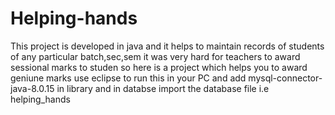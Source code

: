 # Helping-hands
This project is developed in java and it helps to maintain records of students of any particular batch,sec,sem
it was very hard for teachers to award sessional marks to studen so here is a project which helps you to award geniune marks
use eclipse to run this in your PC and add mysql-connector-java-8.0.15 in library and in databse import the database file i.e helping_hands
